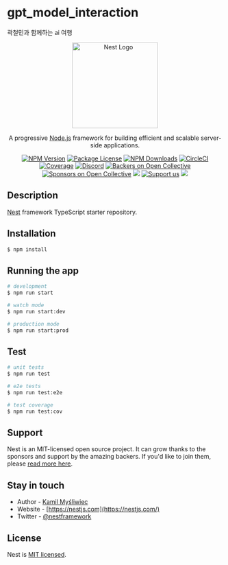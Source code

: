 # gpt_model_interaction
곽철민과 함께하는 ai 여행

<!-- 

카카오 챗봇을 가정하고 프로젝트를 진행중

2023.09.30
인증에 문제가 생겨서 gpt 연동은 못함. 프로젝트 구축만 해놓은 상태

해야할 것
gpt api 연동하기
kakao chatbot 연동하기
가상의 random모델을 만들어 gpt 페르소나 만들기 ( 사실 곽철민씨가 할듯 ? )

2023.10.04
철민씨께 gpt secret키를 받아서 연결, input output은 ohclv json 데이터로 해야하나 싶음

2023.10.05
카카오 챗봇은 시나리오를 등록해서 스킬 연결을 하는줄만 알았는데 그게 아님.
약간의 꼼수를 이용해서 틀어버리면 됨.
나같은 경우는 모든 시나리오를 주지 않은체 폴백함수를 통해 구현할 예정

2023.10.06
어제는 핸드폰이 없어서 확인을 못했음
서버랑 핸드폰이 둘다 있어야 확인할 수 있음.
근데 오늘 확인해보니까 안 돼서 식겁했는데 배포 이슈임.
배포하니까 모든 CASE 가 폴링함수에 걸리고 이거에 대한 처리까지 완료함
내일은 DEEPL 혹은 파파고 API를 연결해서 한글 프롬프트 -> 영어 <-> 영어답변 -> 한글답변 으로 바꿔볼거임.
API상에서 language설정이 따로 없음.
 -->

<p align="center">
  <a href="http://nestjs.com/" target="blank"><img src="https://nestjs.com/img/logo-small.svg" width="200" alt="Nest Logo" /></a>
</p>

[circleci-image]: https://img.shields.io/circleci/build/github/nestjs/nest/master?token=abc123def456
[circleci-url]: https://circleci.com/gh/nestjs/nest

  <p align="center">A progressive <a href="http://nodejs.org" target="_blank">Node.js</a> framework for building efficient and scalable server-side applications.</p>
    <p align="center">
<a href="https://www.npmjs.com/~nestjscore" target="_blank"><img src="https://img.shields.io/npm/v/@nestjs/core.svg" alt="NPM Version" /></a>
<a href="https://www.npmjs.com/~nestjscore" target="_blank"><img src="https://img.shields.io/npm/l/@nestjs/core.svg" alt="Package License" /></a>
<a href="https://www.npmjs.com/~nestjscore" target="_blank"><img src="https://img.shields.io/npm/dm/@nestjs/common.svg" alt="NPM Downloads" /></a>
<a href="https://circleci.com/gh/nestjs/nest" target="_blank"><img src="https://img.shields.io/circleci/build/github/nestjs/nest/master" alt="CircleCI" /></a>
<a href="https://coveralls.io/github/nestjs/nest?branch=master" target="_blank"><img src="https://coveralls.io/repos/github/nestjs/nest/badge.svg?branch=master#9" alt="Coverage" /></a>
<a href="https://discord.gg/G7Qnnhy" target="_blank"><img src="https://img.shields.io/badge/discord-online-brightgreen.svg" alt="Discord"/></a>
<a href="https://opencollective.com/nest#backer" target="_blank"><img src="https://opencollective.com/nest/backers/badge.svg" alt="Backers on Open Collective" /></a>
<a href="https://opencollective.com/nest#sponsor" target="_blank"><img src="https://opencollective.com/nest/sponsors/badge.svg" alt="Sponsors on Open Collective" /></a>
  <a href="https://paypal.me/kamilmysliwiec" target="_blank"><img src="https://img.shields.io/badge/Donate-PayPal-ff3f59.svg"/></a>
    <a href="https://opencollective.com/nest#sponsor"  target="_blank"><img src="https://img.shields.io/badge/Support%20us-Open%20Collective-41B883.svg" alt="Support us"></a>
  <a href="https://twitter.com/nestframework" target="_blank"><img src="https://img.shields.io/twitter/follow/nestframework.svg?style=social&label=Follow"></a>
</p>
  <!--[![Backers on Open Collective](https://opencollective.com/nest/backers/badge.svg)](https://opencollective.com/nest#backer)
  [![Sponsors on Open Collective](https://opencollective.com/nest/sponsors/badge.svg)](https://opencollective.com/nest#sponsor)-->

## Description

[Nest](https://github.com/nestjs/nest) framework TypeScript starter repository.

## Installation

```bash
$ npm install
```

## Running the app

```bash
# development
$ npm run start

# watch mode
$ npm run start:dev

# production mode
$ npm run start:prod
```

## Test

```bash
# unit tests
$ npm run test

# e2e tests
$ npm run test:e2e

# test coverage
$ npm run test:cov
```

## Support

Nest is an MIT-licensed open source project. It can grow thanks to the sponsors and support by the amazing backers. If you'd like to join them, please [read more here](https://docs.nestjs.com/support).

## Stay in touch

- Author - [Kamil Myśliwiec](https://kamilmysliwiec.com)
- Website - [https://nestjs.com](https://nestjs.com/)
- Twitter - [@nestframework](https://twitter.com/nestframework)

## License

Nest is [MIT licensed](LICENSE).
